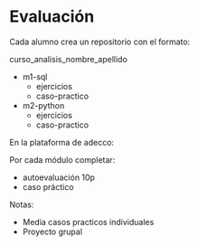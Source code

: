 

# Evaluación


Cada alumno crea un repositorio con el formato: 

curso_analisis_nombre_apellido

* m1-sql
  * ejercicios
  * caso-practico
* m2-python
  * ejercicios
  * caso-practico


En la plataforma de adecco:

Por cada módulo completar: 
* autoevaluación 10p
* caso práctico

Notas:

* Media casos practicos individuales
* Proyecto grupal

